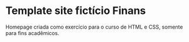# Template site fictício Finans

Homepage criada como exercício para o curso de HTML e CSS, somente para fins acadêmicos.
